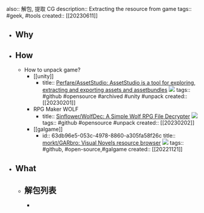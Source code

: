 also:: 解包, 提取 CG
description:: Extracting the resource from game
tags:: #geek, #tools
created:: [[20230611]]

- ## Why
- ## How
  - How to unpack game?
    - [[unity]]
      - title:: [Perfare/AssetStudio: AssetStudio is a tool for exploring, extracting and exporting assets and assetbundles](https://github.com/Perfare/AssetStudio) ![](https://img.shields.io/github/stars/Perfare/AssetStudio)
        tags:: #github #opensource #archived #unity #unpack
        created:: [[20230201]]
    - RPG Maker WOLF
      - title:: [Sinflower/WolfDec: A Simple Wolf RPG File Decrypter](https://github.com/Sinflower/WolfDec) ![](https://img.shields.io/github/stars/Sinflower/WolfDec)
        tags:: #github #opensource #unpack
        created:: [[20230202]]
    - [[galgame]]
      - id:: 63db96e5-053c-4978-8860-a305fa58f26c
        title:: [morkt/GARbro: Visual Novels resource browser](https://github.com/morkt/GARbro) ![](https://img.shields.io/github/stars/morkt/GARbro)
        tags:: #github, #open-source,#galgame
        created:: [[20221121]]
- ## What
  - 解包列表
    -
    -